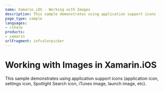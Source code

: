 ```yaml
---
name: Xamarin.iOS - Working with Images
description: This sample demonstrates using application support icons (application icon, settings icon, Spotlight Search icon, iTunes image, launch image, etc).
page_type: sample
languages:
- csharp
products:
- xamarin
urlFragment: infcolorpicker
---
```

# Working with Images in Xamarin.iOS

This sample demonstrates using application support icons (application icon,
settings icon, Spotlight Search icon, iTunes image, launch image, etc).

